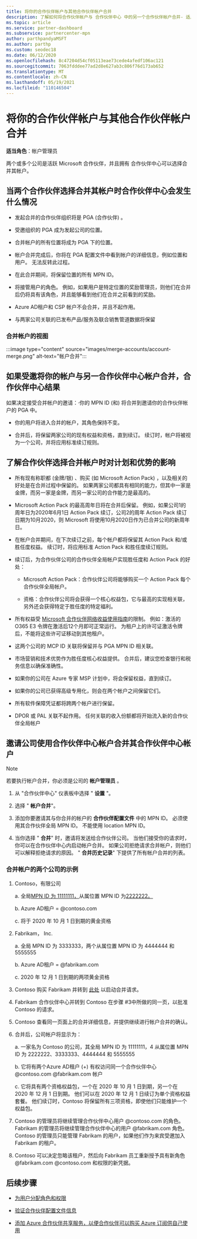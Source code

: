 ```yaml
---
title: 将你的合作伙伴帐户与其他合作伙伴帐户合并
description: 了解如何将合作伙伴帐户与 合作伙伴中心 中的另一个合作伙伴帐户合并- 适用于在 合作伙伴中心。
ms.topic: article
ms.service: partner-dashboard
ms.subservice: partnercenter-mpn
author: parthpandyaMSFT
ms.author: parthp
ms.custom: seodec18
ms.date: 06/12/2020
ms.openlocfilehash: 8c47204d54cf05113eae73cede4afedf106ac121
ms.sourcegitcommit: 7063fdddee77ad2d8e627ab3c806f76d173ab652
ms.translationtype: MT
ms.contentlocale: zh-CN
ms.lasthandoff: 05/19/2021
ms.locfileid: "110146504"
---
```

# <a name="merge-your-partner-account-with-another-partner-account"></a>将你的合作伙伴帐户与其他合作伙伴帐户合并

**适当角色**：帐户管理员

两个或多个公司是活跃 Microsoft 合作伙伴，并且拥有 合作伙伴中心可以选择合并其帐户。

## <a name="what-happens-when-two-partners-elect-to-merge-their-partner-center-accounts"></a>当两个合作伙伴选择合并其帐户时合作伙伴中心会发生什么情况

- 发起合并的合作伙伴组织将是 PGA (合作伙伴) 。

- 受邀组织的 PGA 成为发起公司的位置。

- 合并帐户的所有位置将成为 PGA 下的位置。

- 帐户合并完成后，你将在 PGA 配置文件中看到帐户的详细信息，例如位置和用户。 无法反转此过程。

- 在此合并期间，将保留位置的所有 MPN ID。

- 将接管用户的角色。 例如，如果用户是特定位置的奖励管理员，则他们在合并后仍将具有该角色，并且能够看到他们在合并之前看到的奖励。

- Azure AD租户和 CSP 帐户不会合并，并且不起作用。

- 与两家公司关联的已发布产品/服务及联合销售管道数据将保留

### <a name="view-of-merged-accounts"></a>合并帐户的视图

:::image type="content" source="images/merge-accounts/account-merge.png" alt-text="帐户合并":::

## <a name="what-to-expect-if-you-have-been-invited-to-merge-your-partner-center-account-with-another-partner-center-account"></a>如果受邀将你的帐户与另一合作伙伴中心帐户合并，合作伙伴中心结果

如果决定接受合并帐户的邀请：·你的 MPN ID (和) 将合并到邀请你的合作伙伴帐户的 PGA 中。

- 你的用户将进入合并的帐户，其角色保持不变。

- 合并后，将保留两家公司的现有权益和资格，直到续订。 续订时，帐户将被视为一个公司，并将应用标准续订规则。

## <a name="understand-the-impacts-to-programs-and-benefits-when-partners-elect-to-merge-accounts"></a>了解合作伙伴选择合并帐户时对计划和优势的影响

- 所有现有称职都 (金牌/银) 、购买 (如 Microsoft Action Pack) ，以及相关的好处是在合并过程中保留的。 如果两家公司都具有相同的能力，但其中一家是金牌，而另一家是金牌，而另一家公司的合作能力是最高的。 

- Microsoft Action Pack 的最高周年日将在合并后保留。 例如，如果公司1的周年日为2020年6月1日 Action Pack 续订，公司2的周年 Action Pack 续订日期为10月2020，则 Microsoft 将使用10月2020日作为已合并公司的新周年日。

- 在帐户合并期间，在下次续订之前，每个帐户都将保留其 Action Pack 和/或胜任度权益。 续订时，将应用标准 Action Pack 和胜任度续订规则。

- 续订后，为合作伙伴公司的合作伙伴全局帐户实现胜任度和 Action Pack 的好处：

  - Microsoft Action Pack：合作伙伴公司将能够购买一个 Action Pack 每个合作伙伴全局帐户。

  - 资格：合作伙伴公司将会获得一个核心权益包，它与最高的实现相关联，另外还会获得特定于胜任度的特定福利。

- 所有权益受 [Microsoft 合作伙伴网络收益使用指南](https://aka.ms/partner-benefits-use-guide)的限制。 例如：激活的 O365 E3 令牌在激活后12个月即可正常运行。 为租户上的许可证激活令牌后，不能将这些许可证移动到其他租户。

- 这两个公司的 MCP ID 关联将保留并与 PGA MPN ID 相关联。

- 市场营销和技术优势作为胜任度核心权益提供。 合并后，建议您检查银行和税务信息以确保准确性。

- 如果你的公司在 Azure 专家 MSP 计划中，将会保留权益，直到续订。

- 如果你的公司已获得高级专用化，则会在两个帐户之间保留它们。

- 所有软件保障凭证都将跨两个帐户进行保留。 

- DPOR 或 PAL 关联不起作用。 任何关联的收入份额都将开始流入新的合作伙伴全局帐户

## <a name="invite-a-company-to-merge-their-partner-center-account-with-your-partner-center-account"></a>邀请公司使用合作伙伴中心帐户合并其合作伙伴中心帐户

>[!Note]
>若要执行帐户合并，你必须是公司的 **帐户管理员** 。

1. 从 "合作伙伴中心" 仪表板中选择 " **设置** "。 

2. 选择 " **帐户合并**"。

3. 添加你要邀请其与你合并的帐户的 **合作伙伴配置文件** 中的 MPN ID。 必须使用其合作伙伴全局 MPN ID。 不能使用 location MPN ID。

4. 当你选择 " **合并**" 时，邀请将发送给合作伙伴公司。 当他们接受你的请求时，你可以在合作伙伴中心内启动帐户合并。 如果公司拒绝请求合并帐户，则他们可以解释拒绝请求的原因。 " **合并历史记录**" 下提供了所有帐户合并的列表。
 
### <a name="example-of-two-companies-merging-accounts"></a>合并帐户的两个公司的示例

1. Contoso，有限公司 

    a. 全局[MPN ID 为 11111111，](https://partner.microsoft.com/pcv/accountsettings/connectedpartnerprofile)从属位置 MPN ID 为[2222222。](https://partner.microsoft.com/pcv/accountsettings/locationsprofile)
  
    b. Azure AD租户 = @contoso.com
 
    c. 将于 2020 年 10 月 1 日到期的黄金资格
2. Fabrikam， Inc.
 
    a.  全局 MPN ID 为 3333333，两个从属位置 MPN ID 为 4444444 和 5555555

    b.  Azure AD租户 = @fabrikam.com

    c.  2020 年 12 月 1 日到期的两项黄金资格
3.  Contoso 购买 Fabrikam 并转到 [此处](https://partner.microsoft.com/dashboard/account/merger) 以启动合并请求。
4.  Fabrikam 合作伙伴中心并转到 Contoso 在步骤 #3中所做的同一页，以批准 Contoso 的请求。
5.  Contoso 查看同一页面上的合并详细信息，并提供继续进行帐户合并的确认。
6.  合并后，公司帐户将显示为：

    a.  一家名为 Contoso 的公司，其全局 MPN ID 为 11111111，4 从属位置 MPN ID 为 2222222、3333333、4444444 和 5555555
    
    b.  它将有两个Azure AD租户 (+) 有权访问同一个合作伙伴中心 @contoso.com @fabrikam.com 帐户
    
    c.  它将具有两个资格权益包，一个在 2020 年 10 月 1 日到期，另一个在 2020 年 12 月 1 日到期。 他们可以在 2020 年 12 月 1 日续订为单个资格权益套餐。 他们续订时，Contoso 将保留所有三项资格，即使他们只能维护一个权益包。
    
7.  Contoso 的管理员将继续管理合作伙伴中心用户 @contoso.com 的角色。 Fabrikam 的管理员将继续管理合作伙伴中心的用户 @fabrikam.com 角色。 Contoso 的管理员只能管理 Fabrikam 的用户，如果他们作为来宾受邀加入 Fabrikam 的租户。
8.  Contoso 可以决定忽略该租户，然后向 Fabrikam 员工重新授予具有新角色 @fabrikam.com @contoso.com 和权限的新凭据。

## <a name="next-steps"></a>后续步骤

- [为用户分配角色和权限](permissions-overview.md)

- [验证合作伙伴配置文件信息](update-your-partner-profile.md)

- [添加 Azure 合作伙伴共享服务，以便合作伙伴可以购买 Azure 订阅供自己使用](shared-services.md)
